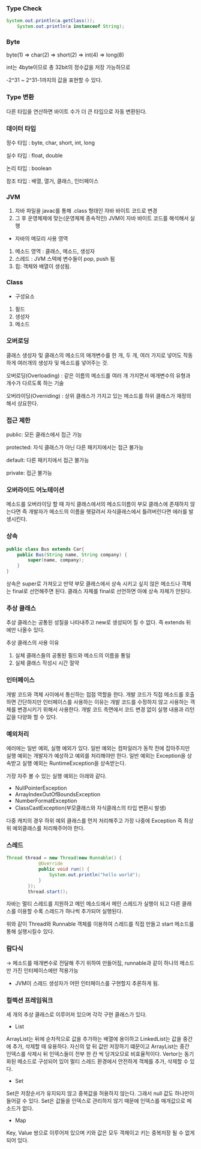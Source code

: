 ### Type Check

```java
System.out.println(a.getClass());
	System.out.println(a instanceof String);
```

### Byte

byte(1) ⇒ char(2) ⇒ short(2) ⇒ int(4) ⇒ long(8)

int는 4byte이므로 총 32bit의 정수값을 저장 가능하므로 

-2^31 ~ 2^31-1까지의 값을 표현할 수 있다.

### Type 변환

다른 타입을 연산하면 바이트 수가 더 큰 타입으로 자동 변환된다.

### 데이터 타입

정수 타입 : byte, char, short, int, long

실수 타입 : float, double

논리 타입 : boolean

참조 타입 : 배열, 열거, 클래스, 인터페이스

### JVM

1. 자바 파일을 javac를 통해 .class 형태인 자바 바이트 코드로 변경
2. 그 후 운영체제에 맞는(운영체제 종속적인) JVM이 자바 바이트 코드를 해석해서 실행

- 자바의 메모리 사용 영역
1. 메소드 영역 : 클래스, 메소드, 생성자
2. 스레드 : JVM 스택에 변수들이 pop, push 됨
3. 힙: 객체와 배열이 생성됨.

### Class

- 구성요소
1. 필드
2. 생성자
3. 메소드

### 오버로딩

클래스 생성자 및 클래스의 메소드의 매개변수를 한 개, 두 개, 여러 가지로 넣어도 작동하게 여러개의 생성자 및 메소드를 넣어주는 것.

오버로딩(Overloading) : 같은 이름의 메소드를 여러 개 가지면서 매개변수의 유형과 개수가 다르도록 하는 기술

오버라이딩(Overriding) : 상위 클래스가 가지고 있는 메소드를 하위 클래스가 재정의 해서 상요한다.

### 접근 제한

public: 모든 클래스에서 접근 가능

protected: 자식 클래스가 아닌 다른 패키지에서는 접근 불가능

default: 다른 패키지에서 접근 불가능

private: 접근 불가능

### 오버라이드 어노테이션

메소드를 오버라이딩 할 때 자식 클래스에서의 메소드이름이 부모 클래스에 존재하지 않는다면 즉 개발자가 메소드의 이름을 헷갈려서 자식클래스에서 틀려버린다면 에러를 발생시킨다.

### 상속

```java
public class Bus extends Car{
    public Bus(String name, String company) {
        super(name, company);
    }
}
```

상속은 super로 가져오고 만약 부모 클래스에서 상속 시키고 싶지 않은 메소드나 객체는 final로 선언해주면 된다. 클래스 자체를 final로 선언하면 아예 상속 자체가 안된다.

### 추상 클래스

추상 클래스는 공통된 성질을 나타내주고 new로 생성되어 질 수 없다. 즉 extends 뒤에만 나올수 있다.

추상 클래스의 사용 이유 

1. 실체 클래스들의 공통된 필드와 메소드의 이름을 통일
2. 실체 클래스 작성시 시간 절약

### 인터페이스

개발 코드와 객체 사이에서 통신하는 접점 역할을 한다. 개발 코드가 직접 메소드를 호출하면 간단하지만 인터페이스를 사용하는 이유는 개발 코드를 수정하지 않고 사용하는 객체를 변경시키기 위해서 사용한다. 개발 코드 측면에서 코드 변경 없이 실행 내용과 리턴값을 다양화 할  수 있다.

### 예외처리

에러에는 일반 예외, 실행 예외가 있다. 일반 예외는 컴파일러가 동작 전에 잡아주지만 실행 예외는 개발자가 예상하고 예외를 처리해야만 한다. 일반 예외는 Exception을 상속받고 실행 예외는 RuntimeException을 상속받는다.

가장 자주 볼 수 있는 실행 예외는 아래와 같다.

- NullPointerException
- ArrayIndexOutOfBoundsException
- NumberFormatException
- ClassCastException(부모클래스와 자식클래스의 타입 변환시 발생)

다중 캐치의 경우 하위 예외 클래스를 먼저 처리해주고 가장 나중에 Exception 즉 최상위 예외클래스를 처리해주어야 한다.

### 스레드

```java
Thread thread = new Thread(new Runnable() {
            @Override
            public void run() {
                System.out.println("hello world");
            }
        });
        thread.start();
```

자바는 멀티 스레드를 지원하고 메인 메소드에서 메인 스레드가 실행이 되고 다른 클래스를 이용할 수록 스레드가 하나씩 추가되어 실행된다.

위와 같이 Thread와 Runnable 객체를 이용하여 스레드를 직접 만들고  start 메소드를 통해 실행시킬수 있다.

### 람다식

→ 메소드를 매개변수로 전달해 주기 위하여 만들어짐, runnable과 같이 하나의 메소드만 가진 인터페이스에만 적용가능

- JVM이 스레드 생성자가 어떤 인터페이스를 구현할지 추론하게 됨.

### 컬렉션 프레임워크

세 개의 추상 클래스로 이루어져 있으며 각각 구현 클래스가 있다.

- List

ArrayList는 뒤에 순차적으로 값을 추가하는 배열에 용이하고 LinkedList는 값을 중간에 추가, 삭제할 때 유용하다. 자신의 앞 뒤 값만 저장하기 떄문이고 ArrayList는 중간 인덱스를 삭제시 뒤 인덱스들이 전부 한 칸 씩 당겨오므로 비효율적이다. Vertor는 동기화된 메소드로 구성되어 있어 멀티 스레드 환경에서 안전하게 객체를 추가, 삭제할 수 있다.

- Set

Set은 저장순서가 유지되지 않고 중복값을 허용하지 않는다. 그래서 null 값도 하나만이 들어갈 수 있다. Set은 값들을 인덱스로 관리하지 않기 때문에 인덱스를 매개값으로 메소드가 없다.

- Map

Key, Value 쌍으로 이루어져 있으며 키와 값은 모두 객체이고 키는 중복저장 될 수 없게 되어 있다.